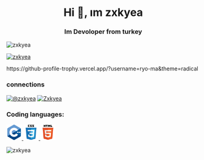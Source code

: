 <h1 align="center">Hi 👋, ım zxkyea</h1>
<h3 align="center">Im Devoloper from turkey</h3>

<p align="left"> <img src="https://komarev.com/ghpvc/?username=zxkyea&label=Profile%20views&color=0e75b6&style=flat" alt="zxkyea" /> </p>

<p align="left"> <a href="https://github.com/ryo-ma/github-profile-trophy"><img src="https://github-profile-trophy.vercel.app/?username=zxkyea" alt="zxkyea" /></a> </p>
https://github-profile-trophy.vercel.app/?username=ryo-ma&theme=radical

<!--- - 📫 How can you contact me? **zxkyea@gmail.com** --->

<h3 align="left">connections</h3>
<p align="left">
<a href="https://www.youtube.com/@Zxkyea" target="blank"><img align="center" src="https://raw.githubusercontent.com/rahuldkjain/github-profile-readme-generator/master/src/images/icons/Social/youtube.svg" alt="@zxkyea" height="30" width="40" /></a>
<a href="https://discord.gg/Zxkyea" target="blank"><img align="center" src="https://raw.githubusercontent.com/rahuldkjain/github-profile-readme-generator/master/src/images/icons/Social/discord.svg" alt="Zxkyea" height="30" width="40" /></a>
</p>

<h3 align="left">Coding languages:</h3>
<p align="left"> <a href="https://www.w3schools.com/cpp/" target="_blank" rel="noreferrer"> <img src="https://raw.githubusercontent.com/devicons/devicon/master/icons/cplusplus/cplusplus-original.svg" alt="cplusplus" width="40" height="40"/> </a> <a href="https://www.w3schools.com/css/" target="_blank" rel="noreferrer"> <img src="https://raw.githubusercontent.com/devicons/devicon/master/icons/css3/css3-original-wordmark.svg" alt="css3" width="40" height="40"/> </a> <a href="https://www.w3.org/html/" target="_blank" rel="noreferrer"> <img src="https://raw.githubusercontent.com/devicons/devicon/master/icons/html5/html5-original-wordmark.svg" alt="html5" width="40" height="40"/> </a> </p>

<p><img align="center" src="https://github-readme-streak-stats.herokuapp.com/?user=zxkyea&" alt="zxkyea" /></p>


<!---
zxkyea/zxkyea is a ✨ special ✨ repository because its `README.md` (this file) appears on your GitHub profile.
You can click the Preview link to take a look at your changes.
--->
